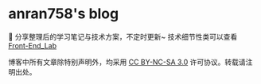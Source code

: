 # anran758's blog

:closed_book: 分享整理后的学习笔记与技术方案，不定时更新~ 技术细节性类可以查看 [Front-End_Lab](https://github.com/anran758/Front-End-Lab)

博客中所有文章除特别声明外，均采用 [CC BY-NC-SA 3.0](https://creativecommons.org/licenses/by-nc-sa/3.0/) 许可协议。转载请注明出处。

